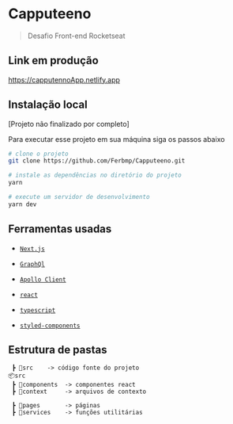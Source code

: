# Capputeeno

> Desafio Front-end Rocketseat

## Link em produção

https://capputennoApp.netlify.app

## Instalação local

[Projeto não finalizado por completo]

Para executar esse projeto em sua máquina siga os passos abaixo

```bash
# clone o projeto
git clone https://github.com/Ferbmp/Capputeeno.git

# instale as dependências no diretório do projeto
yarn

# execute um servidor de desenvolvimento
yarn dev
```

## Ferramentas usadas

-  [`Next.js`](https://nextjs.org/)

-  [`GraphQl`](https://https://graphql.org//)

-  [`Apollo Client`](https://www.apollographql.com/)

-  [`react`](https://pt-br.reactjs.org/)

-  [`typescript`](https://www.typescriptlang.org/)

-  [`styled-components`](https://styled-components.com/)

## Estrutura de pastas

```
 ┣ 📂src    -> código fonte do projeto
📦src
 ┣ 📂components  -> componentes react
 ┣ 📂context     -> arquivos de contexto

 ┣ 📂pages       -> páginas
 ┣ 📂services    -> funções utilitárias
```

```

```
